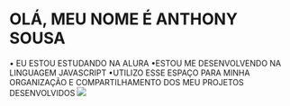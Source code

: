 # OLÁ, MEU NOME É ANTHONY SOUSA
• EU ESTOU ESTUDANDO NA ALURA
•ESTOU ME DESENVOLVENDO NA LINGUAGEM JAVASCRIPT
•UTILIZO ESSE ESPAÇO PARA MINHA ORGANIZAÇÃO E COMPARTILHAMENTO DOS MEU PROJETOS DESENVOLVIDOS 
![](https://media.tenor.com/eXbmt7kDvBwAAAAM/dem%C3%B4nio-dan%C3%A7ando-memes.gif)
